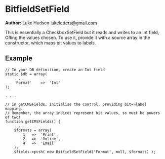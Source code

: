 BitfieldSetField
================

**Author:** Luke Hudson <lukeletters@gmail.com>

This is essentially a CheckboxSetField but it reads and writes to an Int field, ORing the values chosen.
To use it, provide it with a source array in the constructor, which maps bit values to labels.

Example
-------

	// In your DB definition, create an Int field
	static $db = array(
		. . .
		'Format'	=> 	'Int'
	);

	. . .

	// in getCMSFields, initialise the control, providing bit=>label mapping.
	// Remember, the array indices represent bit values, so must be powers of two!
	function getCMSFields() {
		. . .
		$formats = array(
			1	=>  'Print',
			2	=>	'Online',
			4	=>	'Email'
		);
		$fields->push( new BitfieldSetField('Format', null, $formats) );


